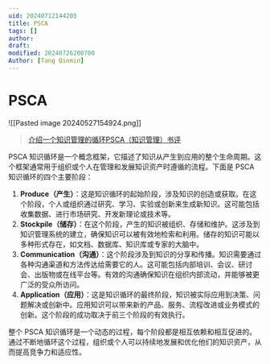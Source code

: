 ```yaml
---
uid: 20240712144205
title: PSCA
tags: []
author: 
draft: 
modified: 20240726200700
Author: [Tang Qinmin]
---
```


# PSCA

![[Pasted image 20240527154924.png]]

>[介绍一个知识管理的循环PSCA（知识管理）书评](https://book.douban.com/review/8487847/)

PSCA 知识循环是一个概念框架，它描述了知识从产生到应用的整个生命周期。这个框架通常用于组织或个人在管理和发展知识资产时遵循的流程。下面是 PSCA 知识循环的四个主要阶段：

1. **Produce（产生）**：这是知识循环的起始阶段，涉及知识的创造或获取。在这个阶段，个人或组织通过研究、学习、实验或创新来生成新知识。这可能包括收集数据、进行市场研究、开发新理论或技术等。
2. **Stockpile（储存）**：在这个阶段，产生的知识被组织、存储和维护。这涉及到知识管理系统的建立，确保知识可以被有效地检索和利用。储存的知识可能以多种形式存在，如文档、数据库、知识库或专家的大脑中。
3. **Communication（沟通）**：这个阶段涉及到知识的分享和传播。知识需要通过各种沟通渠道和方法传达给需要它的人。这可能包括内部培训、会议、研讨会、出版物或在线平台等。有效的沟通确保知识在组织内部流动，并能够被更广泛的受众所访问。
4. **Application（应用）**：这是知识循环的最终阶段，知识被实际应用到决策、问题解决或创新中。应用知识可以带来新的产品、服务、流程改进或业务模式的创新。这个阶段的成功取决于前三个阶段的有效执行。

整个 PSCA 知识循环是一个动态的过程，每个阶段都是相互依赖和相互促进的。通过不断地循环这个过程，组织或个人可以持续地发展和优化他们的知识资产，从而提高竞争力和适应性。